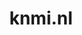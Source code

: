 ---
layout: post
title: "knmi.nl"
internal_url: "/dutchgov/knmi.nl.html"
subdomains_count: 155
all_subdomains_count: 307
urls_count: 60
ssl_rank: 0
http_rank: 40.65
url_link: /data/knmi.nl/urls.txt
all_subdomains_link: /data/knmi.nl/all_subdomains.txt
subdomains_link: /data/knmi.nl/subdomains.txt
categories: dutchgov
---